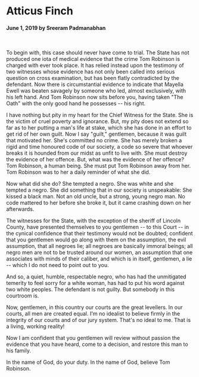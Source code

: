 # Atticus Finch

#### June 1, 2019 by Sreeram Padmanabhan

&nbsp;

To begin with, this case should never have come to trial. The State has not produced one iota of medical evidence that the crime Tom Robinson is charged with ever took place. It has relied instead upon the testimony of two witnesses whose evidence has not only been called into serious question on cross examination, but has been flatly contradicted by the defendant. Now there is circumstantial evidence to indicate that Mayella Ewell was beaten savagely by someone who led, almost exclusively, with his left hand. And Tom Robinson now sits before you, having taken "The Oath" with the only good hand he possesses -- his right.

I have nothing but pity in my heart for the Chief Witness for the State. She is the victim of cruel poverty and ignorance. But, my pity does not extend so far as to her putting a man's life at stake, which she has done in an effort to get rid of her own guilt. Now I say "guilt," gentlemen, because it was guilt that motivated her. She's committed no crime. She has merely broken a rigid and time honoured code of our society, a code so severe that whoever breaks it is hounded from our midst as unfit to live with. She must destroy the evidence of her offence. But, what was the evidence of her offence? Tom Robinson, a human being. She must put Tom Robinson away from her. Tom Robinson was to her a daily reminder of what she did.

Now what did she do? She tempted a negro. She was white and she tempted a negro. She did something that in our society is unspeakable: She kissed a black man. Not an old uncle, but a strong, young negro man. No code mattered to her before she broke it, but it came crashing down on her afterwards.

The witnesses for the State, with the exception of the sheriff of Lincoln County, have presented themselves to you gentlemen -- to this Court -- in the cynical confidence that their testimony would not be doubted; confident that you gentlemen would go along with them on the assumption, the evil assumption, that all negroes lie; all negroes are basically immoral beings; all negro men are not to be trusted around our women, an assumption that one associates with minds of their caliber, and which is in itself, gentlemen, a lie -- which I do not need to point out to you.

And so, a quiet, humble, respectable negro, who has had the unmitigated temerity to feel sorry for a white woman, has had to put his word against two white peoples. The defendant is not guilty. But somebody in this courtroom is.

Now, gentlemen, in this country our courts are the great levellers. In our courts, all men are created equal. I'm no idealist to believe firmly in the integrity of our courts and of our jury system. That's no ideal to me. That is a living, working reality!

Now I am confident that you gentlemen will review without passion the evidence that you have heard, come to a decision, and restore this man to his family.

In the name of God, do your duty. In the name of God, believe Tom Robinson.